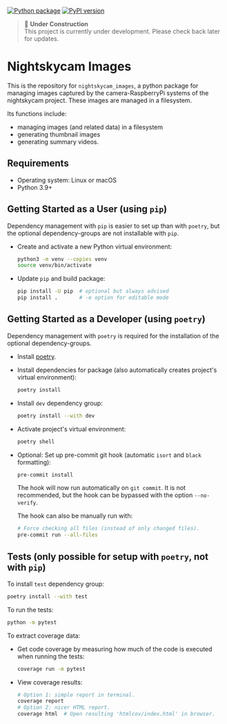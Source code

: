 [![Python package](https://github.com/MPI-IS/nightskycam-images/actions/workflows/tests.yml/badge.svg)](https://github.com/MPI-IS/nightskycam-images/actions/workflows/tests.yml)
[![PyPI version](https://img.shields.io/pypi/v/nightskycam-images.svg)](https://pypi.org/project/nightskycam-images/)

> 🚧 **Under Construction**  
> This project is currently under development. Please check back later for updates.


# Nightskycam Images

This is the repository for `nightskycam_images`,
a python package for managing images captured by the camera-RaspberryPi systems of the nightskycam project.
These images are managed in a filesystem.

Its functions include:
* managing images (and related data) in a filesystem
* generating thumbnail images
* generating summary videos.

## Requirements

* Operating system: Linux or macOS
* Python 3.9+

## Getting Started as a User (using `pip`)

Dependency management with `pip` is easier to set up than with `poetry`, but the optional dependency-groups are not installable with `pip`.

* Create and activate a new Python virtual environment:
  ```bash
  python3 -m venv --copies venv
  source venv/bin/activate
  ```
* Update `pip` and build package:
  ```bash
  pip install -U pip  # optional but always advised
  pip install .       # -e option for editable mode
  ```

## Getting Started as a Developer (using `poetry`)

Dependency management with `poetry` is required for the installation of the optional dependency-groups.

* Install [poetry](https://python-poetry.org/docs/).
* Install dependencies for package
  (also automatically creates project's virtual environment):
  ```bash
  poetry install
  ```
* Install `dev` dependency group:
  ```bash
  poetry install --with dev
  ```
* Activate project's virtual environment:
  ```bash
  poetry shell
  ```
* Optional: Set up pre-commit git hook (automatic `isort` and `black` formatting):
  ```bash
  pre-commit install
  ```
  The hook will now run automatically on `git commit`. It is not recommended, but the hook can be bypassed with the option `--no-verify`.

  The hook can also be manually run with:
  ```bash
  # Force checking all files (instead of only changed files).
  pre-commit run --all-files
  ```

## Tests (only possible for setup with `poetry`, not with `pip`)

To install `test` dependency group:
```bash
poetry install --with test
```

To run the tests:
```bash
python -m pytest
```

To extract coverage data:
* Get code coverage by measuring how much of the code is executed when running the tests:
  ```bash
  coverage run -m pytest
  ```
* View coverage results:
  ```bash
  # Option 1: simple report in terminal.
  coverage report
  # Option 2: nicer HTML report.
  coverage html  # Open resulting 'htmlcov/index.html' in browser.
  ```
